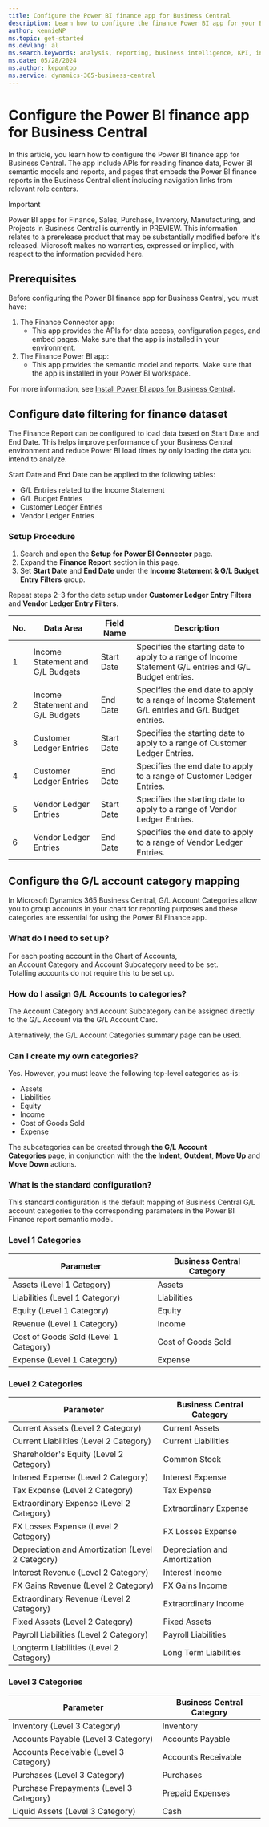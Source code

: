 ```yaml
---
title: Configure the Power BI finance app for Business Central
description: Learn how to configure the finance Power BI app for your Business Central finance data.
author: kennieNP
ms.topic: get-started
ms.devlang: al
ms.search.keywords: analysis, reporting, business intelligence, KPI, installation, administration
ms.date: 05/28/2024
ms.author: kepontop
ms.service: dynamics-365-business-central
---
```


<!-- TODO: 
Replace
Power BI
with 
[!INCLUDE [powerbi-name](includes/powerbi-name.md)]

Replace
Power BI PRO
with 
[!INCLUDE [powerbi-pro](includes/powerbi-pro-license-name.md)]

Replace
Business Central
with 
[!INCLUDE [prod_short](includes/prod_short.md)] 


-->


# Configure the Power BI finance app for Business Central

In this article, you learn how to configure the Power BI finance app for Business Central. The app include APIs for reading finance data, Power BI semantic models and reports, and pages that embeds the Power BI finance reports in the Business Central client including navigation links from relevant role centers.

> [!IMPORTANT]
> Power BI apps for Finance, Sales, Purchase, Inventory, Manufacturing, and Projects in Business Central is currently in PREVIEW.
> This information relates to a prerelease product that may be substantially modified before it's released. Microsoft makes no warranties, expressed or implied, with respect to the information provided here.

<!-- TODO: replace with 
[!INCLUDE [preview](includes/preview.md)] 
-->

## Prerequisites

Before configuring the Power BI finance app for Business Central, you must have:

1. The Finance Connector app:
   - This app provides the APIs for data access, configuration pages, and embed pages. Make sure that the app is installed in your environment.
2. The Finance Power BI app: 
   - This app provides the semantic model and reports. Make sure that the app is installed in your Power BI workspace.

For more information, see [Install Power BI apps for Business Central](across-powerbi-install-business-central-apps.md).



## Configure date filtering for finance dataset

The Finance Report can be configured to load data based on Start Date and End Date. This helps improve performance of your Business Central environment and reduce Power BI load times by only loading the data you intend to analyze.

Start Date and End Date can be applied to the following tables:

- G/L Entries related to the Income Statement
- G/L Budget Entries
- Customer Ledger Entries
- Vendor Ledger Entries


### Setup Procedure
1. Search and open the **Setup for Power BI Connector** page.
2. Expand the **Finance Report** section in this page.
3. Set **Start Date** and **End Date** under the **Income Statement & G/L Budget Entry Filters** group.

Repeat steps 2-3 for the date setup under **Customer Ledger Entry Filters** and **Vendor Ledger Entry Filters**.


|No.| Data Area                         | Field Name    | Description                                                                                               |
|---| ---                               | ---           | ---                                                                                                       |
|1  | Income Statement and G/L Budgets	| Start Date    | Specifies the starting date to apply to a range of Income Statement G/L entries and G/L Budget entries.   |
|2  | Income Statement and G/L Budgets	| End Date      | Specifies the end date to apply to a range of Income Statement G/L entries and G/L Budget entries.        |
|3  | Customer Ledger Entries	        | Start Date    | Specifies the starting date to apply to a range of Customer Ledger Entries.                               |  
|4  | Customer Ledger Entries	        | End Date      | Specifies the end date to apply to a range of Customer Ledger Entries.                                    |
|5  | Vendor Ledger Entries	            | Start Date    | Specifies the starting date to apply to a range of Vendor Ledger Entries.                                 |
|6  | Vendor Ledger Entries	            | End Date      | Specifies the end date to apply to a range of Vendor Ledger Entries.                                      |

## Configure the G/L account category mapping

In Microsoft Dynamics 365 Business Central, G/L Account Categories allow you to group accounts in your chart for reporting purposes and these categories are essential for using the Power BI Finance app.

### What do I need to set up?

For each posting account in the Chart of Accounts, an Account Category and Account Subcategory need to be set. Totalling accounts do not require this to be set up.

### How do I assign G/L Accounts to categories?

The Account Category and Account Subcategory can be assigned directly to the G/L Account via the G/L Account Card.

Alternatively, the G/L Account Categories summary page can be used.

### Can I create my own categories?

Yes. However, you must leave the following top-level categories as-is:
- Assets
- Liabilities
- Equity
- Income
- Cost of Goods Sold
- Expense

The subcategories can be created through **the G/L Account Categories** page, in conjunction with the **the Indent**, **Outdent**, **Move Up** and **Move Down** actions.

### What is the standard configuration?

This standard configuration is the default mapping of Business Central G/L account categories to the corresponding parameters in the Power BI Finance report semantic model.

### Level 1 Categories

| Parameter                                 | Business Central Category |
| ---                                       | ---                       |
| Assets (Level 1 Category)                 | Assets                    |
| Liabilities (Level 1 Category)            | Liabilities               |
| Equity (Level 1 Category)                 | Equity                    |
| Revenue (Level 1 Category)                | Income                    |
| Cost of Goods Sold (Level 1 Category)     | Cost of Goods Sold        |
| Expense (Level 1 Category)                | Expense                   |


### Level 2 Categories

| Parameter                                        	| Business Central Category     	|
|--------------------------------------------------	|-------------------------------	|
| Current Assets (Level 2 Category)                	| Current Assets                	|
| Current Liabilities (Level 2 Category)           	| Current Liabilities           	|
| Shareholder's Equity (Level 2 Category)          	| Common Stock                  	|
| Interest Expense (Level 2 Category)             	| Interest Expense                 	|
| Tax Expense (Level 2 Category)                   	| Tax Expense                   	|
| Extraordinary Expense (Level 2 Category)         	| Extraordinary Expense             |
| FX Losses Expense (Level 2 Category)             	| FX Losses Expense                 |      	
| Depreciation and Amortization (Level 2 Category) 	| Depreciation and Amortization     |
| Interest Revenue (Level 2 Category)              	| Interest Income                	|
| FX Gains Revenue (Level 2 Category)              	| FX Gains Income                   |
| Extraordinary Revenue (Level 2 Category)         	| Extraordinary Income          	|
| Fixed Assets (Level 2 Category)                  	| Fixed Assets                      |
| Payroll Liabilities (Level 2 Category)           	| Payroll Liabilities               |
| Longterm Liabilities (Level 2 Category)          	| Long Term Liabilities           	|


### Level 3 Categories

| Parameter                                 | Business Central Category |
| ---                                       | ---                       |
| Inventory (Level 3 Category)              | Inventory                 |
| Accounts Payable (Level 3 Category)       | Accounts Payable          |
| Accounts Receivable (Level 3 Category)    | Accounts Receivable       |
| Purchases (Level 3 Category)              | Purchases                 |
| Purchase Prepayments (Level 3 Category)   | Prepaid Expenses          |
| Liquid Assets (Level 3 Category)          | Cash                      |